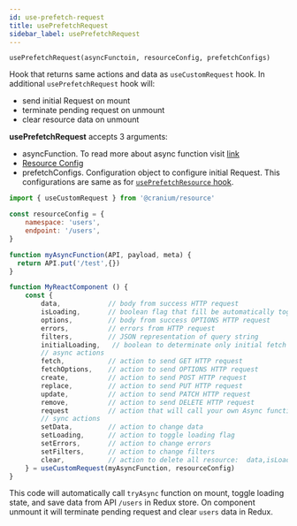 ```yaml
---
id: use-prefetch-request
title: usePrefetchRequest
sidebar_label: usePrefetchRequest
---
```


```
usePrefetchRequest(asyncFunctoin, resourceConfig, prefetchConfigs)
```
Hook that returns same actions and data as `useCustomRequest` hook. In additional `usePrefetchRequest` hook will:
- send initial Request on mount
- terminate pending request on unmount
- clear resource data on unmount

**usePrefetchRequest** accepts 3 arguments:
- asyncFunction. To read more about async function visit [link](/docs/resources/hooks/use-custom-request#creating-async-function)
- [Resource Config](/docs/resources/hooks/use-resource)
- prefetchConfigs. Configuration object to configure initial Request. This configurations are same as for [`usePrefetchResource` hook](/docs/resources/hooks/use-prefetch-resource#prefetchconfigs).


```jsx {19,27}
import { useCustomRequest } from '@cranium/resource'

const resourceConfig = {
    namespace: 'users',
    endpoint: '/users',
}

function myAsyncFunction(API, payload, meta) {
  return API.put('/test',{})
}

function MyReactComponent () {
    const {
        data,            // body from success HTTP request
        isLoading,       // boolean flag that fill be automatically toggle while using fetch|fetchOptions|create|update|remove actions
        options,         // body from success OPTIONS HTTP request
        errors,          // errors from HTTP request
        filters,         // JSON representation of query string
        initialLoading,   // boolean to determinate only initial fetch Request
        // async actions
        fetch,           // action to send GET HTTP request
        fetchOptions,    // action to send OPTIONS HTTP request
        create,          // action to send POST HTTP request
        replace,         // action to send PUT HTTP request
        update,          // action to send PATCH HTTP request
        remove,          // action to send DELETE HTTP request 
        request          // action that will call your own Async function with same flow as all previous actions
        // sync actions
        setData,         // action to change data
        setLoading,      // action to toggle loading flag
        setErrors,       // action to change errors
        setFilters,      // action to change filters
        clear,           // action to delete all resource:  data,isLoading,options,errors,filters,
    } = useCustomRequest(myAsyncFunction, resourceConfig)
}
```

This code will automatically call `tryAsync` function on mount, toggle loading state, and save data from API `/users` in Redux store.
On component unmount it will terminate pending request and clear `users` data in Redux.